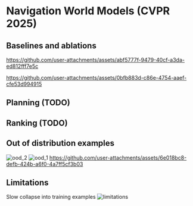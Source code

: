 # Navigation World Models (CVPR 2025)

<a name="known"></a>
## Baselines and ablations 
https://github.com/user-attachments/assets/abf5777f-9479-40cf-a3da-ed812fff7e5c

https://github.com/user-attachments/assets/0bfb883d-c86e-4754-aaef-cfe53d994915

<a name="planning"></a>
## Planning (TODO)
<a name="ranking"></a>
## Ranking (TODO)

<a name="unknown"></a>
## Out of distribution examples
![ood_2](https://github.com/user-attachments/assets/5116275e-b256-4ee5-9563-5b25431bd473)
![ood_1](https://github.com/user-attachments/assets/990c9b9b-1d37-44f8-86a9-98b73df06b3d)
https://github.com/user-attachments/assets/6e018bc8-defb-424b-a6f0-4a7ff5cf3b03


<a name="limitations"></a>
## Limitations
Slow collapse into training examples
![limitations](https://github.com/user-attachments/assets/12bc5731-29a2-4d18-a69b-b6f4e92afe6f)

